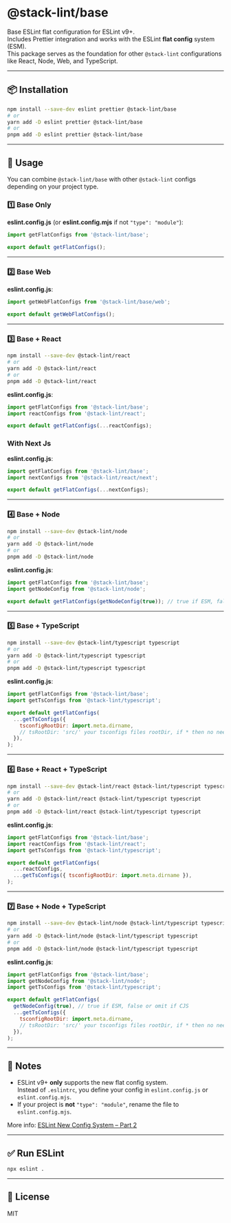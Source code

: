 # @stack-lint/base

Base ESLint flat configuration for ESLint v9+.  
Includes Prettier integration and works with the ESLint **flat config** system (ESM).  
This package serves as the foundation for other `@stack-lint` configurations like React, Node, Web, and TypeScript.

---

## 📦 Installation

```sh
npm install --save-dev eslint prettier @stack-lint/base
# or
yarn add -D eslint prettier @stack-lint/base
# or
pnpm add -D eslint prettier @stack-lint/base
```

---

## 🚀 Usage

You can combine `@stack-lint/base` with other `@stack-lint` configs depending on your project type.

### 1️⃣ Base Only

**eslint.config.js** (or **eslint.config.mjs** if not `"type": "module"`):

```js
import getFlatConfigs from '@stack-lint/base';

export default getFlatConfigs();
```

---

### 2️⃣ Base Web

**eslint.config.js**:

```js
import getWebFlatConfigs from '@stack-lint/base/web';

export default getWebFlatConfigs();
```

---

### 3️⃣ Base + React

```bash
npm install --save-dev @stack-lint/react
# or
yarn add -D @stack-lint/react
# or
pnpm add -D @stack-lint/react
```

**eslint.config.js**:

```js
import getFlatConfigs from '@stack-lint/base';
import reactConfigs from '@stack-lint/react';

export default getFlatConfigs(...reactConfigs);
```

### With Next Js

**eslint.config.js**:

```js
import getFlatConfigs from '@stack-lint/base';
import nextConfigs from '@stack-lint/react/next';

export default getFlatConfigs(...nextConfigs);
```

---

### 4️⃣ Base + Node

```bash
npm install --save-dev @stack-lint/node
# or
yarn add -D @stack-lint/node
# or
pnpm add -D @stack-lint/node
```

**eslint.config.js**:

```js
import getFlatConfigs from '@stack-lint/base';
import getNodeConfig from '@stack-lint/node';

export default getFlatConfigs(getNodeConfig(true)); // true if ESM, false or omit if CJS
```

---

### 5️⃣ Base + TypeScript

```bash
npm install --save-dev @stack-lint/typescript typescript
# or
yarn add -D @stack-lint/typescript typescript
# or
pnpm add -D @stack-lint/typescript typescript
```

**eslint.config.js**:

```js
import getFlatConfigs from '@stack-lint/base';
import getTsConfigs from '@stack-lint/typescript';

export default getFlatConfigs(
  ...getTsConfigs({
    tsconfigRootDir: import.meta.dirname,
    // tsRootDir: 'src/' your tsconfigs files rootDir, if * then no need the field
  }),
);
```

---

### 6️⃣ Base + React + TypeScript

```bash
npm install --save-dev @stack-lint/react @stack-lint/typescript typescript
# or
yarn add -D @stack-lint/react @stack-lint/typescript typescript
# or
pnpm add -D @stack-lint/react @stack-lint/typescript typescript
```

**eslint.config.js**:

```js
import getFlatConfigs from '@stack-lint/base';
import reactConfigs from '@stack-lint/react';
import getTsConfigs from '@stack-lint/typescript';

export default getFlatConfigs(
  ...reactConfigs,
  ...getTsConfigs({ tsconfigRootDir: import.meta.dirname }),
);
```

---

### 7️⃣ Base + Node + TypeScript

```bash
npm install --save-dev @stack-lint/node @stack-lint/typescript typescript
# or
yarn add -D @stack-lint/node @stack-lint/typescript typescript
# or
pnpm add -D @stack-lint/node @stack-lint/typescript typescript
```

**eslint.config.js**:

```js
import getFlatConfigs from '@stack-lint/base';
import getNodeConfig from '@stack-lint/node';
import getTsConfigs from '@stack-lint/typescript';

export default getFlatConfigs(
  getNodeConfig(true), // true if ESM, false or omit if CJS
  ...getTsConfigs({
    tsconfigRootDir: import.meta.dirname,
    // tsRootDir: 'src/' your tsconfigs files rootDir, if * then no need the field
  }),
);
```

---

## 📖 Notes

- ESLint v9+ **only** supports the new flat config system.  
  Instead of `.eslintrc`, you define your config in `eslint.config.js` or `eslint.config.mjs`.
- If your project is **not** `"type": "module"`, rename the file to `eslint.config.mjs`.

More info: [ESLint New Config System – Part 2](https://eslint.org/blog/2022/08/new-config-system-part-2/)

---

## ✅ Run ESLint

```bash
npx eslint .
```

---

## 📜 License

MIT
